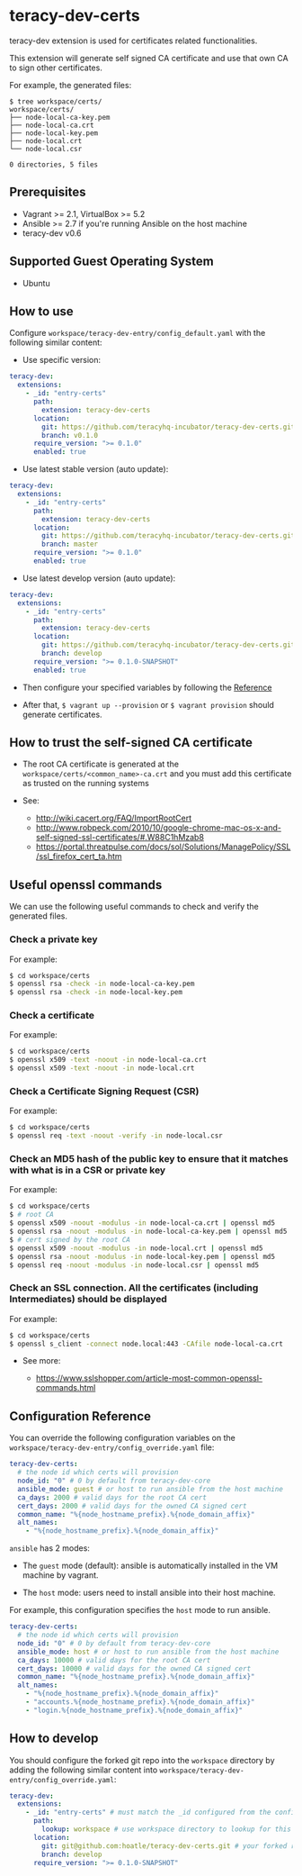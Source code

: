 # teracy-dev-certs

teracy-dev extension is used for certificates related functionalities.

This extension will generate self signed CA certificate and use that own CA to sign other certificates.


For example, the generated files:

```
$ tree workspace/certs/
workspace/certs/
├── node-local-ca-key.pem
├── node-local-ca.crt
├── node-local-key.pem
├── node-local.crt
└── node-local.csr

0 directories, 5 files
```


## Prerequisites

- Vagrant >= 2.1, VirtualBox >= 5.2
- Ansible >= 2.7 if you're running Ansible on the host machine
- teracy-dev v0.6


## Supported Guest Operating System

- Ubuntu


## How to use

Configure `workspace/teracy-dev-entry/config_default.yaml` with the following similar content:

- Use specific version:

```yaml
teracy-dev:
  extensions:
    - _id: "entry-certs"
      path:
        extension: teracy-dev-certs
      location:
        git: https://github.com/teracyhq-incubator/teracy-dev-certs.git
        branch: v0.1.0
      require_version: ">= 0.1.0"
      enabled: true
```

- Use latest stable version (auto update):

```yaml
teracy-dev:
  extensions:
    - _id: "entry-certs"
      path:
        extension: teracy-dev-certs
      location:
        git: https://github.com/teracyhq-incubator/teracy-dev-certs.git
        branch: master
      require_version: ">= 0.1.0"
      enabled: true
```

- Use latest develop version (auto update):

```yaml
teracy-dev:
  extensions:
    - _id: "entry-certs"
      path:
        extension: teracy-dev-certs
      location:
        git: https://github.com/teracyhq-incubator/teracy-dev-certs.git
        branch: develop
      require_version: ">= 0.1.0-SNAPSHOT"
      enabled: true
```

- Then configure your specified variables by following the [Reference](#reference)

- After that, `$ vagrant up --provision` or `$ vagrant provision` should generate certificates.


## How to trust the self-signed CA certificate

- The root CA certificate is generated at the `workspace/certs/<common_name>-ca.crt` and you must add this certificate
  as trusted on the running systems

- See:
  + http://wiki.cacert.org/FAQ/ImportRootCert
  + http://www.robpeck.com/2010/10/google-chrome-mac-os-x-and-self-signed-ssl-certificates/#.W88C1hMzab8
  + https://portal.threatpulse.com/docs/sol/Solutions/ManagePolicy/SSL/ssl_firefox_cert_ta.htm 


## Useful openssl commands

We can use the following useful commands to check and verify the generated files.

### Check a private key

For example:

```bash
$ cd workspace/certs
$ openssl rsa -check -in node-local-ca-key.pem
$ openssl rsa -check -in node-local-key.pem
```

### Check a certificate

For example:

```bash
$ cd workspace/certs
$ openssl x509 -text -noout -in node-local-ca.crt
$ openssl x509 -text -noout -in node-local.crt
```

### Check a Certificate Signing Request (CSR)

For example:

```bash
$ cd workspace/certs
$ openssl req -text -noout -verify -in node-local.csr
```

### Check an MD5 hash of the public key to ensure that it matches with what is in a CSR or private key

For example:

```bash
$ cd workspace/certs
$ # root CA
$ openssl x509 -noout -modulus -in node-local-ca.crt | openssl md5
$ openssl rsa -noout -modulus -in node-local-ca-key.pem | openssl md5
$ # cert signed by the root CA
$ openssl x509 -noout -modulus -in node-local.crt | openssl md5
$ openssl rsa -noout -modulus -in node-local-key.pem | openssl md5
$ openssl req -noout -modulus -in node-local.csr | openssl md5
```

### Check an SSL connection. All the certificates (including Intermediates) should be displayed

For example:

```bash
$ cd workspace/certs
$ openssl s_client -connect node.local:443 -CAfile node-local-ca.crt
```


- See more:

  + https://www.sslshopper.com/article-most-common-openssl-commands.html


## Configuration Reference

You can override the following configuration variables on the
`workspace/teracy-dev-entry/config_override.yaml` file:

```yaml
teracy-dev-certs:
  # the node id which certs will provision
  node_id: "0" # 0 by default from teracy-dev-core
  ansible_mode: guest # or host to run ansible from the host machine
  ca_days: 2000 # valid days for the root CA cert
  cert_days: 2000 # valid days for the owned CA signed cert
  common_name: "%{node_hostname_prefix}.%{node_domain_affix}"
  alt_names:
    - "%{node_hostname_prefix}.%{node_domain_affix}"
```

`ansible` has 2 modes: 

- The `guest` mode (default): ansible is automatically installed in the VM machine by vagrant.

- The `host` mode: users need to install ansible into their host machine.

For example, this configuration specifies the `host` mode to run ansible.

```yaml
teracy-dev-certs:
  # the node id which certs will provision
  node_id: "0" # 0 by default from teracy-dev-core
  ansible_mode: host # or host to run ansible from the host machine
  ca_days: 10000 # valid days for the root CA cert
  cert_days: 10000 # valid days for the owned CA signed cert
  common_name: "%{node_hostname_prefix}.%{node_domain_affix}"
  alt_names:
    - "%{node_hostname_prefix}.%{node_domain_affix}"
    - "accounts.%{node_hostname_prefix}.%{node_domain_affix}"
    - "login.%{node_hostname_prefix}.%{node_domain_affix}"
```


## How to develop

You should configure the forked git repo into the `workspace` directory by adding the following
similar content into `workspace/teracy-dev-entry/config_override.yaml`:


```yaml
teracy-dev:
  extensions:
    - _id: "entry-certs" # must match the _id configured from the config_default.yaml file
      path:
        lookup: workspace # use workspace directory to lookup for this extension
      location:
        git: git@github.com:hoatle/teracy-dev-certs.git # your forked repo
        branch: develop
      require_version: ">= 0.1.0-SNAPSHOT"
```
